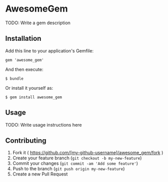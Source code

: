 # AwesomeGem

TODO: Write a gem description

## Installation

Add this line to your application's Gemfile:

    gem 'awesome_gem'

And then execute:

    $ bundle

Or install it yourself as:

    $ gem install awesome_gem

## Usage

TODO: Write usage instructions here

## Contributing

1. Fork it ( https://github.com/[my-github-username]/awesome_gem/fork )
2. Create your feature branch (`git checkout -b my-new-feature`)
3. Commit your changes (`git commit -am 'Add some feature'`)
4. Push to the branch (`git push origin my-new-feature`)
5. Create a new Pull Request
